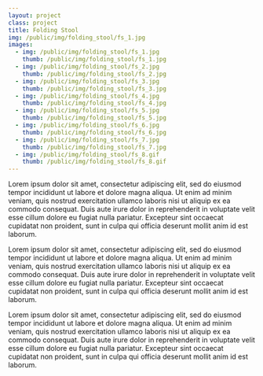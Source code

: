 ```yaml
---
layout: project
class: project
title: Folding Stool
img: /public/img/folding_stool/fs_1.jpg
images:
  - img: /public/img/folding_stool/fs_1.jpg
    thumb: /public/img/folding_stool/fs_1.jpg
  - img: /public/img/folding_stool/fs_2.jpg
    thumb: /public/img/folding_stool/fs_2.jpg
  - img: /public/img/folding_stool/fs_3.jpg
    thumb: /public/img/folding_stool/fs_3.jpg
  - img: /public/img/folding_stool/fs_4.jpg
    thumb: /public/img/folding_stool/fs_4.jpg
  - img: /public/img/folding_stool/fs_5.jpg
    thumb: /public/img/folding_stool/fs_5.jpg
  - img: /public/img/folding_stool/fs_6.jpg
    thumb: /public/img/folding_stool/fs_6.jpg
  - img: /public/img/folding_stool/fs_7.jpg
    thumb: /public/img/folding_stool/fs_7.jpg
  - img: /public/img/folding_stool/fs_8.gif
    thumb: /public/img/folding_stool/fs_8.gif
---
```


Lorem ipsum dolor sit amet, consectetur adipiscing elit, sed do eiusmod tempor incididunt ut labore et dolore magna aliqua. Ut enim ad minim veniam, quis nostrud exercitation ullamco laboris nisi ut aliquip ex ea commodo consequat. Duis aute irure dolor in reprehenderit in voluptate velit esse cillum dolore eu fugiat nulla pariatur. Excepteur sint occaecat cupidatat non proident, sunt in culpa qui officia deserunt mollit anim id est laborum.

Lorem ipsum dolor sit amet, consectetur adipiscing elit, sed do eiusmod tempor incididunt ut labore et dolore magna aliqua. Ut enim ad minim veniam, quis nostrud exercitation ullamco laboris nisi ut aliquip ex ea commodo consequat. Duis aute irure dolor in reprehenderit in voluptate velit esse cillum dolore eu fugiat nulla pariatur. Excepteur sint occaecat cupidatat non proident, sunt in culpa qui officia deserunt mollit anim id est laborum.

Lorem ipsum dolor sit amet, consectetur adipiscing elit, sed do eiusmod tempor incididunt ut labore et dolore magna aliqua. Ut enim ad minim veniam, quis nostrud exercitation ullamco laboris nisi ut aliquip ex ea commodo consequat. Duis aute irure dolor in reprehenderit in voluptate velit esse cillum dolore eu fugiat nulla pariatur. Excepteur sint occaecat cupidatat non proident, sunt in culpa qui officia deserunt mollit anim id est laborum.
